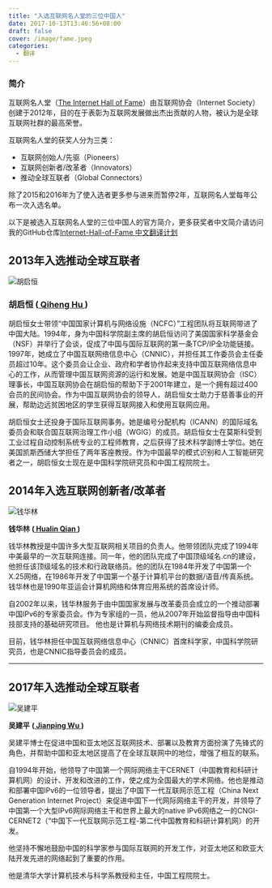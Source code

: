 ```yaml
---
title: "入选互联网名人堂的三位中国人"
date: 2017-10-13T13:46:56+08:00
draft: false
cover: /image/fame.jpeg
categories:
  - 翻译
---
```


### 简介 ###
互联网名人堂（[The Internet Hall of Fame](https://www.internethalloffame.org)）由互联网协会（Internet Society）创建于2012年，目的在于表彰为互联网发展做出杰出贡献的人物，被认为是全球互联网社群的最高荣誉。

互联网名人堂的获奖人分为三类：
* 互联网创始人/先驱（Pioneers）
* 互联网创新者/改革者（Innovators）
* 推动全球互联者（Global Connectors）

除了2015和2016年为了使入选者更多参与进来而暂停2年，互联网名人堂每年公布一次入选名单。

以下是被选入互联网名人堂的三位中国人的官方简介，更多获奖者中文简介请访问我的GitHub仓库[Internet-Hall-of-Fame 中文翻译计划](https://github.com/ChaoyueZhao/Internet-Hall-of-Fame)

## 2013年入选推动全球互联者 ##


![胡启恒](https://www.internethalloffame.org/sites/default/files/inductees/Qh%20Hu.jpg)

### 胡启恒 ([ Qiheng Hu ](https://www.internethalloffame.org/inductees/qiheng-hu)) ### 


胡启恒女士带领“中国国家计算机与网络设施（NCFC）”工程团队将互联网带进了中国大陆。1994年，身为中国科学院副主席的胡启恒访问了美国国家科学基金会（NSF）并举行了会谈，促成了中国与国际互联网的第一条TCP/IP全功能链接。1997年，她成立了中国互联网络信息中心（CNNIC），并担任其工作委员会主任委员超过10年。这个委员会让企业、政府和学者协作起来支持中国互联网络信息中心的工作，从而管理中国互联网资源的运行和发展。她是中国互联网协会（ISC）理事长，中国互联网协会在胡启恒的帮助下于2001年建立，是一个拥有超过400会员的民间协会。作为中国互联网协会的领导人，胡启恒女士助力于慈善事业的开展，帮助边远贫困地区的学生获得互联网接入和使用互联网应用。

胡启恒女士还投身于国际互联网事务。她是编号分配机构（ICANN）的国际域名委员会和联合国互联网治理工作小组（WGIG）的成员。胡启恒女士在莫斯科受到工业过程自动控制系统专业的工程师教育，之后获得了技术科学副博士学位。她在美国凯斯西储大学担任了两年客座教授。作为中国最早的模式识别和人工智能研究者之一，胡启恒女士现在是中国科学院研究员和中国工程院院士。




## 2014年入选互联网创新者/改革者 ##


![钱华林](https://www.internethalloffame.org/sites/default/files/inductees/Hualin_Qian.jpg)

**钱华林** **([ Hualin Qian ](https://www.internethalloffame.org/inductees/hualin-qian))**


钱华林教授是中国许多大型互联网相关项目的负责人。他带领团队完成了1994年中美最早的一次互联网连接。同一年，他的团队完成了中国顶级域名.cn的建设，他担任该顶级域名的技术和行政联络员。他的团队在1984年开发了中国第一个X.25网络，在1986年开发了中国第一个基于计算机平台的数据/语音/传真系统。钱华林也是1990年亚运会计算机网络和体育应用系统的首席设计师。

自2002年以来，钱华林服务于由中国国家发展与改革委员会成立的一个推动部署中国IPv6的专家委员会。作为专家组的一员，他从2007年开始监督指导由中国科技部支持的基础研究项目。 他也是计算机与网络技术期刊的编委会成员。

目前，钱华林担任中国互联网络信息中心（CNNIC）首席科学家，中国科学院研究员，也是CNNIC指导委员会的成员。

***

## 2017年入选推动全球互联者 ##


![吴建平](https://www.internethalloffame.org/sites/default/files/inductees/Jianping%20Wu.png)

**吴建平** **([ Jianping Wu ](https://www.internethalloffame.org/inductees/jianping-wu))**

吴建平博士在促进中国和亚太地区互联网技术、部署以及教育方面扮演了先锋式的角色，并帮助中国和亚太地区提高了在全球互联网中的地位，增强了相互的联系。

自1994年开始，他领导了中国第一个网际网络主干CERNET（中国教育和科研计算机网）的设计、开发和改进的工作，使之成为全国最大的学术网络。他也是推动和部署中国IPv6的一位领导者，提出了中国下一代互联网示范工程（China Next Generation Internet Project）来促进中国下一代网际网络主干的开发，并领导了中国第一个大型IPv6网际网络主干和世界上最大的native IPv6网络之一的CNGI-CERNET2（“中国下一代互联网示范工程-第二代中国教育和科研计算机网）的开发。

他坚持不懈地鼓励中国的科学家参与国际互联网的开发工作，对亚太地区和欧亚大陆开发先进的网络起到了重要的作用。

他是清华大学计算机技术与科学系教授和主任，中国工程院院士。
